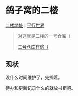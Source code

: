 # 鸽子窝的二楼
[二楼地址](https://bywhite0.github.io) | [平行世界](https://bywhite.vercel.app)
>
> 对这就是二楼的一号仓库（
>
> [二号仓库在这（](https://gitee.com/bywhite0/bywhite)

## 现状
没什么时间维护了，先搁着。

待办和更新记录什么的就放书柜吧。